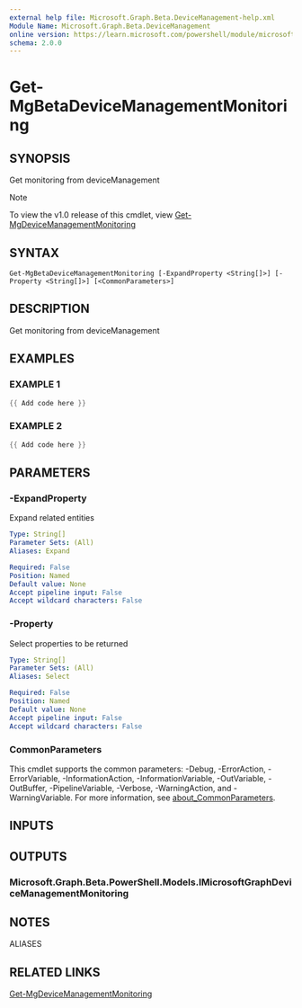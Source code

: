 ```yaml
---
external help file: Microsoft.Graph.Beta.DeviceManagement-help.xml
Module Name: Microsoft.Graph.Beta.DeviceManagement
online version: https://learn.microsoft.com/powershell/module/microsoft.graph.beta.devicemanagement/get-mgbetadevicemanagementmonitoring
schema: 2.0.0
---
```


# Get-MgBetaDeviceManagementMonitoring

## SYNOPSIS
Get monitoring from deviceManagement

> [!NOTE]
> To view the v1.0 release of this cmdlet, view [Get-MgDeviceManagementMonitoring](/powershell/module/Microsoft.Graph.DeviceManagement/Get-MgDeviceManagementMonitoring?view=graph-powershell-v1.0)

## SYNTAX

```
Get-MgBetaDeviceManagementMonitoring [-ExpandProperty <String[]>] [-Property <String[]>] [<CommonParameters>]
```

## DESCRIPTION
Get monitoring from deviceManagement

## EXAMPLES

### EXAMPLE 1
```powershell
{{ Add code here }}
```

### EXAMPLE 2
```powershell
{{ Add code here }}
```

## PARAMETERS

### -ExpandProperty
Expand related entities

```yaml
Type: String[]
Parameter Sets: (All)
Aliases: Expand

Required: False
Position: Named
Default value: None
Accept pipeline input: False
Accept wildcard characters: False
```

### -Property
Select properties to be returned

```yaml
Type: String[]
Parameter Sets: (All)
Aliases: Select

Required: False
Position: Named
Default value: None
Accept pipeline input: False
Accept wildcard characters: False
```

### CommonParameters
This cmdlet supports the common parameters: -Debug, -ErrorAction, -ErrorVariable, -InformationAction, -InformationVariable, -OutVariable, -OutBuffer, -PipelineVariable, -Verbose, -WarningAction, and -WarningVariable. For more information, see [about_CommonParameters](http://go.microsoft.com/fwlink/?LinkID=113216).

## INPUTS

## OUTPUTS

### Microsoft.Graph.Beta.PowerShell.Models.IMicrosoftGraphDeviceManagementMonitoring
## NOTES

ALIASES

## RELATED LINKS
[Get-MgDeviceManagementMonitoring](/powershell/module/Microsoft.Graph.DeviceManagement/Get-MgDeviceManagementMonitoring?view=graph-powershell-v1.0)
